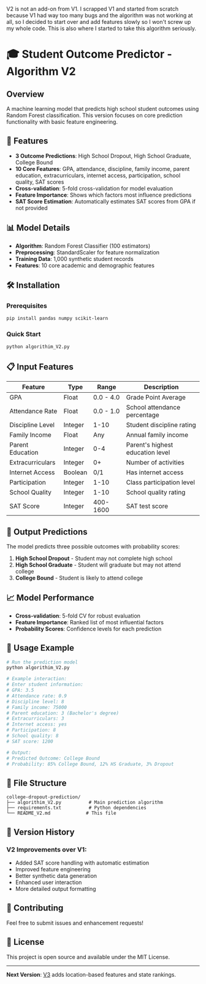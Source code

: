 V2 is not an add-on from V1. I scrapped V1 and started from scratch because V1 had way too many bugs and the algorithm was not working at all, so I decided to start over and add features slowly so I won't screw up my whole code. This is also where I started to take this algorithm seriously.

# 🎓 Student Outcome Predictor - Algorithm V2

## Overview

A machine learning model that predicts high school student outcomes using Random Forest classification. This version focuses on core prediction functionality with basic feature engineering.

## 🚀 Features

- **3 Outcome Predictions**: High School Dropout, High School Graduate, College Bound
- **10 Core Features**: GPA, attendance, discipline, family income, parent education, extracurriculars, internet access, participation, school quality, SAT scores
- **Cross-validation**: 5-fold cross-validation for model evaluation
- **Feature Importance**: Shows which factors most influence predictions
- **SAT Score Estimation**: Automatically estimates SAT scores from GPA if not provided

## 📊 Model Details

- **Algorithm**: Random Forest Classifier (100 estimators)
- **Preprocessing**: StandardScaler for feature normalization
- **Training Data**: 1,000 synthetic student records
- **Features**: 10 core academic and demographic features

## 🛠️ Installation

### Prerequisites

```bash
pip install pandas numpy scikit-learn
```

### Quick Start

```bash
python algorithim_V2.py
```

## 📋 Input Features

| Feature          | Type    | Range     | Description                      |
| ---------------- | ------- | --------- | -------------------------------- |
| GPA              | Float   | 0.0 - 4.0 | Grade Point Average              |
| Attendance Rate  | Float   | 0.0 - 1.0 | School attendance percentage     |
| Discipline Level | Integer | 1-10      | Student discipline rating        |
| Family Income    | Float   | Any       | Annual family income             |
| Parent Education | Integer | 0-4       | Parent's highest education level |
| Extracurriculars | Integer | 0+        | Number of activities             |
| Internet Access  | Boolean | 0/1       | Has internet access              |
| Participation    | Integer | 1-10      | Class participation level        |
| School Quality   | Integer | 1-10      | School quality rating            |
| SAT Score        | Integer | 400-1600  | SAT test score                   |

## 🎯 Output Predictions

The model predicts three possible outcomes with probability scores:

1. **High School Dropout** - Student may not complete high school
2. **High School Graduate** - Student will graduate but may not attend college
3. **College Bound** - Student is likely to attend college

## 📈 Model Performance

- **Cross-validation**: 5-fold CV for robust evaluation
- **Feature Importance**: Ranked list of most influential factors
- **Probability Scores**: Confidence levels for each prediction

## 🔧 Usage Example

```python
# Run the prediction model
python algorithim_V2.py

# Example interaction:
# Enter student information:
# GPA: 3.5
# Attendance rate: 0.9
# Discipline level: 8
# Family income: 75000
# Parent education: 3 (Bachelor's degree)
# Extracurriculars: 3
# Internet access: yes
# Participation: 8
# School quality: 8
# SAT score: 1200

# Output:
# Predicted Outcome: College Bound
# Probability: 85% College Bound, 12% HS Graduate, 3% Dropout
```

## 📁 File Structure

```
college-dropout-prediction/
├── algorithim_V2.py          # Main prediction algorithm
├── requirements.txt          # Python dependencies
└── README_V2.md             # This file
```

## 🔄 Version History

### V2 Improvements over V1:

- Added SAT score handling with automatic estimation
- Improved feature engineering
- Better synthetic data generation
- Enhanced user interaction
- More detailed output formatting

## 🤝 Contributing

Feel free to submit issues and enhancement requests!

## 📄 License

This project is open source and available under the MIT License.

---

**Next Version**: [V3](README_V3.md) adds location-based features and state rankings.
